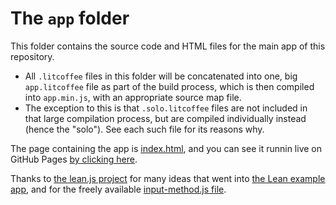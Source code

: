 
# The `app` folder

This folder contains the source code and HTML files for the main app of this
repository.
 * All `.litcoffee` files in this folder will be concatenated into one, big
   `app.litcoffee` file as part of the build process, which is then compiled
   into `app.min.js`, with an appropriate source map file.
 * The exception to this is that `.solo.litcoffee` files are not included in
   that large compilation process, but are compiled individually instead
   (hence the "solo").  See each such file for its reasons why.

The page containing the app is [index.html](index.html), and you can see it
runnin live on GitHub Pages [by clicking
here](http://nathancarter.github.io/weblurch/app/index.html).

Thanks to [the lean.js project](https://github.com/leanprover/lean.js) for
many ideas that went into [the Lean example
app](lean-example.solo.litcoffee), and for the freely available
[input-method.js file](input-method.js).
